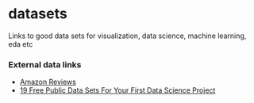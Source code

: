 # datasets
Links to good data sets for visualization, data science, machine learning, eda etc


### External data links
- [Amazon Reviews](https://snap.stanford.edu/data/web-Amazon.html)
- [19 Free Public Data Sets For Your First Data Science Project](https://www.springboard.com/blog/free-public-data-sets-data-science-project/)
